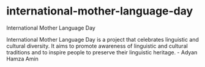 # international-mother-language-day

International Mother Language Day

International Mother Language Day is a project that celebrates linguistic and cultural diversity. 
It aims to promote awareness of linguistic and cultural traditions and to inspire people to preserve their linguistic heritage. - Adyan Hamza Amin
